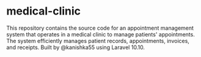 # medical-clinic
This repository contains the source code for an appointment management system that operates in a medical clinic to manage patients' appointments. The system efficiently manages patient records, appointments, invoices, and receipts. Built by @kanishka55 using Laravel 10.10.
